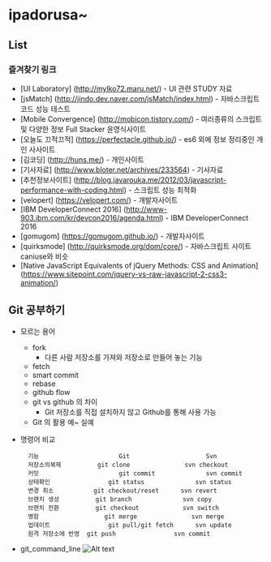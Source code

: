 # ipadorusa~

## List

### **즐겨찾기 링크**
- [UI Laboratory] (http://mylko72.maru.net/) - UI 관련 STUDY 자료
- [jsMatch] (http://jindo.dev.naver.com/jsMatch/index.html) - 자바스크립트 코드 성능 테스트
- [Mobile Convergence] (http://mobicon.tistory.com/) - 여러종류의 스크립트 및 다양한 정보 Full Stacker 윤영식사이트
- [오늘도 끄적끄적] (https://perfectacle.github.io/) - es6 외에 정보 정리중인 개인 사사이트
- [김코딩] (http://huns.me/) - 개인사이트
- [기사자료] (http://www.bloter.net/archives/233564) - 기사자료
- [추천정보사이트] (http://blog.javarouka.me/2012/03/javascript-performance-with-coding.html) - 스크립트 성능 최적화
- [velopert] (https://velopert.com/) - 개발자사이트
- [IBM DeveloperConnect 2016] (http://www-903.ibm.com/kr/devcon2016/agenda.html) - IBM DeveloperConnect 2016
- [gomugom] (https://gomugom.github.io/) - 개발자사이트
- [quirksmode] (http://quirksmode.org/dom/core/) - 자바스크립트 사이트 caniuse와 비슷
- [Native JavaScript Equivalents of jQuery Methods: CSS and Animation] (https://www.sitepoint.com/jquery-vs-raw-javascript-2-css3-animation/)


## **Git 공부하기**
- 모르는 용어
	- fork
	    - 다른 사람 저장소를 가져와 저장소로 만들어 놓는 기능
	- fetch
	- smart commit
	- rebase
	- github flow
	- git vs github 의 차이
	    - Git 저장소를 직접 설치하지 않고 Github를 통해 사용 가능
    - Git 의 활용 예~ 실예

- 명령어 비교

		기능           			Git 			        Svn
		저장소의복제    		git clone   			svn checkout
		커밋           		    git commit  			svn commit
		상태확인				git status  			svn status
		변경 취소			git checkout/reset 		svn revert
		브랜치 생성			git branch				svn copy
		브랜치 전환			git checkout			svn switch
		병함					git merge				svn merge
		업데이트				git pull/git fetch		svn update
		원격 저장소에 반영	git push				svn commit
- git_command_line
![Alt text](/ipadorusa/2017_list/img_command_line.jpg)
